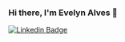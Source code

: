 ### Hi there, I'm Evelyn Alves 👋
[![Linkedin Badge](https://img.shields.io/badge/-LinkedIn-blue?style=flat-square&logo=Linkedin&logoColor=white&link=https://www.linkedin.com/in/evelyn-alves-983795152/)](https://www.linkedin.com/in/evelyn-alves-983795152/)

<!--
**EvelynAlves1998/EvelynAlves1998** is a ✨ _special_ ✨ repository because its `README.md` (this file) appears on your GitHub profile.

Here are some ideas to get you started:

- 🔭 I’m currently working on ...
- 🌱 I’m currently learning ...
- 👯 I’m looking to collaborate on ...
- 🤔 I’m looking for help with ...
- 💬 Ask me about ...
- 📫 How to reach me: ...
- 😄 Pronouns: ...
- ⚡ Fun fact: ...
-->
